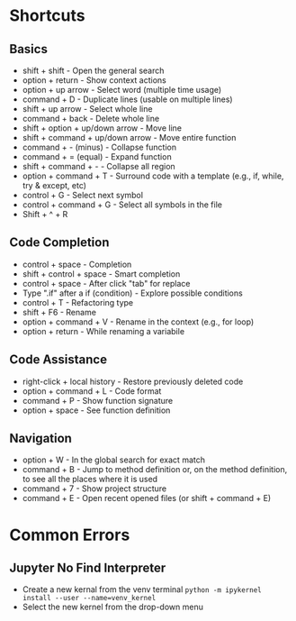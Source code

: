 # Shortcuts
## Basics
- shift + shift - Open the general search
- option + return - Show context actions
- option + up arrow - Select word (multiple time usage)
- command + D - Duplicate lines (usable on multiple lines)
- shift + up arrow - Select whole line
- command + back - Delete whole line
- shift + option + up/down arrow - Move line
- shift + command + up/down arrow - Move entire function
- command + - (minus) - Collapse function
- command + = (equal) - Expand function
- shift + command + - - Collapse all region
- option + command + T - Surround code with a template (e.g., if, while, try & except, etc)
- control + G - Select next symbol
- control + command + G - Select all symbols in the file
- Shift + ^ + R

## Code Completion
- control + space - Completion
- shift + control + space - Smart completion
- control + space - After click "tab" for replace
- Type ".if" after a if (condition) - Explore possible conditions
- control + T - Refactoring type
- shift + F6 - Rename
- option + command + V - Rename in the context (e.g., for loop)
- option + return - While renaming a variabile

## Code Assistance
- right-click + local history - Restore previously deleted code
- option + command + L - Code format
- command + P - Show function signature
- option + space - See function definition

## Navigation
- option + W - In the global search for exact match
- command + B - Jump to method definition or, on the method definition, to see all the places where it is used
- command + 7 - Show project structure
- command + E - Open recent opened files (or shift + command + E)

# Common Errors
## Jupyter No Find Interpreter
- Create a new kernal from the venv terminal `python -m ipykernel install --user --name=venv_kernel`
- Select the new kernel from the drop-down menu
